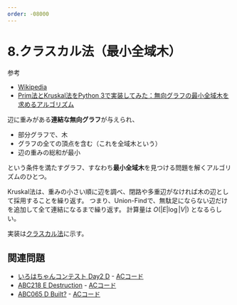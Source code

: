 ```yaml
---
order: -08000
---
```

# 8.クラスカル法（最小全域木）

参考

- [Wikipedia](https://ja.wikipedia.org/wiki/%E3%82%AF%E3%83%A9%E3%82%B9%E3%82%AB%E3%83%AB%E6%B3%95)
- [Prim法とKruskal法をPython 3で実装してみた：無向グラフの最小全域木を求めるアルゴリズム](https://hamukichi.hatenablog.jp/entry/2016/03/30/173446)

辺に重みがある**連結な無向グラフ**が与えられ、

- 部分グラフで、木
- グラフの全ての頂点を含む（これを全域木という）
- 辺の重みの総和が最小

という条件を満たすグラフ、すなわち**最小全域木**を見つける問題を解くアルゴリズムのひとつ。

<!--
ちなみにもうひとつはPrim法。
Prim法は、任意の1頂点だけからなる木を初期値とし、まだ木に含まれない頂点と木を結ぶ辺で重みが最小のものを貪欲に追加する。
-->

Kruskal法は、重みの小さい順に辺を調べ、閉路や多重辺がなければ木の辺として採用することを繰り返す。
つまり、Union-Findで、無駄足にならない辺だけを追加して全て連結になるまで繰り返す。
計算量は $O(|E|\log|V|)$ となるらしい。

実装は[クラスカル法](/ad/optimize/kruskal/)に示す。

## 関連問題

- [いろはちゃんコンテスト Day2 D](https://atcoder.jp/contests/iroha2019-day2/tasks/iroha2019_day2_d) - [ACコード](https://atcoder.jp/contests/iroha2019-day2/submissions/22745993)
- [ABC218 E Destruction](https://atcoder.jp/contests/abc218/tasks/abc218_e) - [ACコード](https://atcoder.jp/contests/abc218/submissions/27503010)
- [ABC065 D Built?](https://atcoder.jp/contests/abc065/tasks/arc076_b) - [ACコード](https://atcoder.jp/contests/abc065/submissions/28647975)

<!--
## 関連

多次元配列のソート、も参照せよとのこと。
-->
